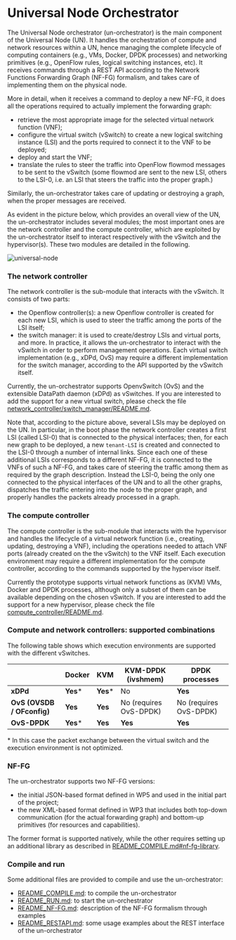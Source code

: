 # Universal Node Orchestrator

The Universal Node orchestrator (un-orchestrator) is the main component of the
Universal Node (UN). It handles the orchestration of compute and network
resources within a UN, hence managing the complete lifecycle of computing
containers (e.g., VMs, Docker, DPDK processes) and networking primitives
(e.g., OpenFlow rules, logical switching instances, etc).
It receives commands through a REST API according to the Network Functions
Forwarding Graph (NF-FG) formalism, and takes care of implementing them on
the physical node.

More in detail, when it receives a command to deploy a new NF-FG, it does all
the operations required to actually implement the forwarding graph:

  * retrieve the most appropriate image for the selected virtual network
    function (VNF);
  * configure the virtual switch (vSwitch) to create a new logical switching
    instance (LSI) and the ports required to connect it to the VNF to be deployed;
  * deploy and start the VNF;
  * translate the rules to steer the traffic into OpenFlow flowmod messages
    to be sent to the vSwitch (some flowmod are sent to the new LSI, others
    to the LSI-0, i.e. an LSI that steers the traffic into the proper graph.)

Similarly, the un-orchestrator takes care of updating or destroying a graph,
when the proper messages are received.

As evident in the picture below, which provides an overall view of the UN, the
un-orchestrator includes several modules; the most important ones are the network
controller and the compute controller, which are exploited by the un-orchestrator itself to interact
respectively with the vSwitch and the hypervisor(s). These two modules are detailed in
the following.

![universal-node](https://raw.githubusercontent.com/netgroup-polito/un-orchestrator/master/images/universal-node.png)


### The network controller

The network controller is the sub-module that interacts with the vSwitch.
It consists of two parts:

  * the Openflow controller(s): a new Openflow controller is created for each
    new LSI, which is used to steer the traffic among the ports of the LSI
    itself;
  * the switch manager: it is used to create/destroy LSIs and virtual ports,
    and more. In practice, it allows the un-orchestrator to
    interact with the vSwitch in order to perform management operations. Each
    virtual switch implementation (e.g., xDPd, OvS) may require a different
    implementation for the switch manager, according to the API supported by 
    the vSwitch itself.

Currently, the un-orchestrator supports OpenvSwitch (OvS) and the extensible DataPath daemon
(xDPd) as vSwitches.
If you are interested to add the support for a new virtual switch, please
check the file [network_controller/switch_manager/README.md](network_controller/switch_manager/README.md).

Note that, according to the picture above, several LSIs may be deployed on the UN. 
In particular, in the boot phase the network controller creates a first LSI (called LSI-0) 
that is connected to the physical interfaces; then, for each new graph to be deployed, 
a new `tenant-LSI` is created and connected to the LSI-0 through a number of 
internal links. Since each one of these additional LSIs corresponds to a different 
NF-FG, it is connected to the VNFs of such a NF-FG, and takes care of steering the 
traffic among them as required by the graph description. Instead the LSI-0, being 
the only one connected to the physical interfaces of the UN and to all the other 
graphs, dispatches the traffic entering into the node to the proper graph, and properly 
handles the packets already processed in a graph.

### The compute controller

The compute controller is the sub-module that interacts with the hypervisor
and handles the lifecycle of a virtual network function (i.e., creating,
updating, destroying a VNF), including the operations needed to attach
VNF ports (already created on the the vSwitch) to the VNF itself. Each 
execution environment may require a different implementation for the compute 
controller, according to the commands supported by the hypervisor itself.

Currently the prototype supports virtual network functions as (KVM) VMs, Docker and DPDK
processes, although only a subset of them can be available depending on
the chosen vSwitch. If you are interested to add the support for a new
hypervisor, please check the file [compute_controller/README.md](compute_controller/README.md).

### Compute and network controllers: supported combinations

The following table shows which execution environments
are supported with the different vSwitches.

|                            |   Docker      |    KVM   |   KVM-DPDK (ivshmem)   |     DPDK processes     |
|----------------------------|---------------|----------|------------------------|------------------------|
| **xDPd**                   |    **Yes***   | **Yes*** |          No            |         **Yes**        |
| **OvS (OVSDB / OFconfig)** |    **Yes**    | **Yes**  | No (requires OvS-DPDK) | No (requires OvS-DPDK) |
| **OvS-DPDK**               |    **Yes***   | **Yes**  |        **Yes**         |         **Yes**        |

\* In this case the packet exchange between the virtual switch and the execution
environment is not optimized.

### NF-FG

The un-orchestrator supports two NF-FG versions:

  * the initial JSON-based format defined in WP5 and used in the initial
    part of the project;
  * the new XML-based format defined in WP3 that includes both top-down
    communication (for the actual forwarding graph) and bottom-up primitives
    (for resources and capabilities).

The former format is supported natively, while the other requires setting
up an additional library as described in [README_COMPILE.md#nf-fg-library](README_COMPILE.md#nf-fg-library).


### Compile and run

Some additional files are provided to compile and use the un-orchestrator:

  * [README_COMPILE.md](README_COMPILE.md): to compile the un-orchestrator
  * [README_RUN.md](README_RUN.md): to start the un-orchestrator
  * [README_NF-FG.md](README_NF-FG.md): description of the NF-FG formalism through examples
  * [README_RESTAPI.md](README_RESTAPI.md): some usage examples about the REST interface of
    the un-orchestrator
